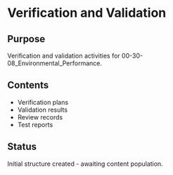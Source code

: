 # Verification and Validation

## Purpose
Verification and validation activities for 00-30-08_Environmental_Performance.

## Contents
- Verification plans
- Validation results
- Review records
- Test reports

## Status
Initial structure created - awaiting content population.
